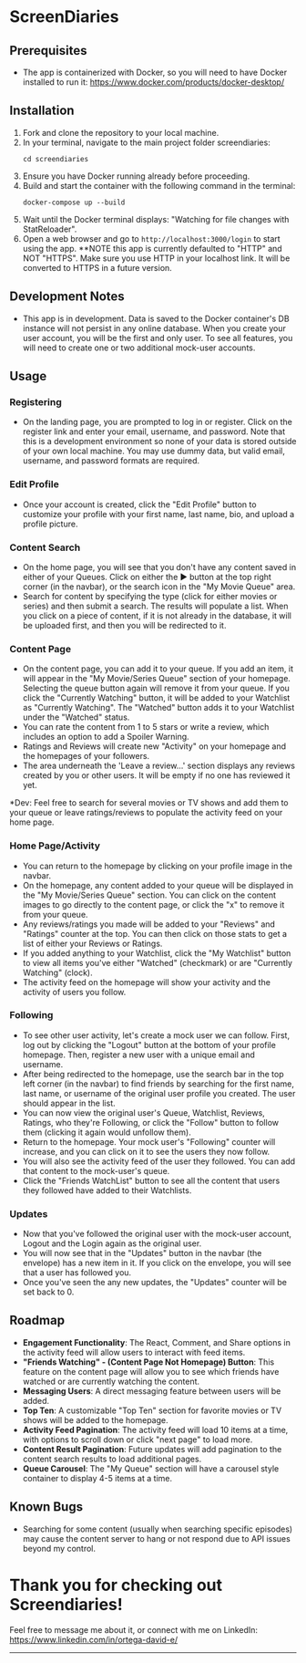 # ScreenDiaries

## Prerequisites
- The app is containerized with Docker, so you will need to have Docker installed to run it:
https://www.docker.com/products/docker-desktop/

## Installation
1. Fork and clone the repository to your local machine.
2. In your terminal, navigate to the main project folder screendiaries:
   ```
   cd screendiaries
   ```
3. Ensure you have Docker running already before proceeding.
4. Build and start the container with the following command in the terminal:
   ```
   docker-compose up --build
   ```
5. Wait until the Docker terminal displays: "Watching for file changes with StatReloader".
6. Open a web browser and go to `http://localhost:3000/login` to start using the app. 
**NOTE this app is currently defaulted to "HTTP" and NOT "HTTPS". Make sure you use HTTP in your localhost link. It will be converted to HTTPS in a future version.

## Development Notes
- This app is in development. Data is saved to the Docker container's DB instance will not persist in any online database. When you create your user account, you will be the first and only user. To see all features, you will need to create one or two additional mock-user accounts.

## Usage

### Registering
- On the landing page, you are prompted to log in or register. Click on the register link and enter your email, username, and password. Note that this is a development environment so none of your data is stored outside of your own local machine. You may use dummy data, but valid email, username, and password formats are required.

### Edit Profile
- Once your account is created, click the "Edit Profile" button to customize your profile with your first name, last name, bio, and upload a profile picture.

### Content Search
- On the home page, you will see that you don't have any content saved in either of your Queues. Click on either the ▶ button at the top right corner (in the navbar), or the search icon in the "My Movie Queue" area.
- Search for content by specifying the type (click for either movies or series) and then submit a search. The results will populate a list. When you click on a piece of content, if it is not already in the database, it will be uploaded first, and then you will be redirected to it.

### Content Page
- On the content page, you can add it to your queue. If you add an item, it will appear in the "My Movie/Series Queue" section of your homepage. Selecting the queue button again will remove it from your queue. If you click the "Currently Watching" button, it will be added to your Watchlist as "Currently Watching". The "Watched" button adds it to your Watchlist under the "Watched" status.
- You can rate the content from 1 to 5 stars or write a review, which includes an option to add a Spoiler Warning.
- Ratings and Reviews will create new "Activity" on your homepage and the homepages of your followers.
- The area underneath the 'Leave a review...' section displays any reviews created by you or other users. It will be empty if no one has reviewed it yet.

*Dev: Feel free to search for several movies or TV shows and add them to your queue or leave ratings/reviews to populate the activity feed on your home page.

### Home Page/Activity
- You can return to the homepage by clicking on your profile image in the navbar.
- On the homepage, any content added to your queue will be displayed in the "My Movie/Series Queue" section. You can click on the content images to go directly to the content page, or click the "x" to remove it from your queue.
- Any reviews/ratings you made will be added to your "Reviews" and "Ratings" counter at the top. You can then click on those stats to get a list of either your Reviews or Ratings.
- If you added anything to your Watchlist, click the "My Watchlist" button to view all items you've either "Watched" (checkmark) or are "Currently Watching" (clock).
- The activity feed on the homepage will show your activity and the activity of users you follow.

### Following
- To see other user activity, let's create a mock user we can follow. First, log out by clicking the "Logout" button at the bottom of your profile homepage. Then, register a new user with a unique email and username.
- After being redirected to the homepage, use the search bar in the top left corner (in the navbar) to find friends by searching for the first name, last name, or username of the original user profile you created. The user should appear in the list.
- You can now view the original user's Queue, Watchlist, Reviews, Ratings, who they're Following, or click the "Follow" button to follow them (clicking it again would unfollow them).
- Return to the homepage. Your mock user's "Following" counter will increase, and you can click on it to see the users they now follow.
- You will also see the activity feed of the user they followed. You can add that content to the mock-user's queue.
- Click the "Friends WatchList" button to see all the content that users they followed have added to their Watchlists.

### Updates
- Now that you've followed the original user with the mock-user account, Logout and the Login again as the original user.
- You will now see that in the "Updates" button in the navbar (the envelope) has a new item in it. If you click on the envelope, you will see that a user has followed you.
- Once you've seen the any new updates, the "Updates" counter will be set back to 0. 

## Roadmap
- **Engagement Functionality**: The React, Comment, and Share options in the activity feed will allow users to interact with feed items.
- **"Friends Watching" - (Content Page Not Homepage) Button**: This feature on the content page will allow you to see which friends have watched or are currently watching the content.
- **Messaging Users**: A direct messaging feature between users will be added.
- **Top Ten**: A customizable "Top Ten" section for favorite movies or TV shows will be added to the homepage.
- **Activity Feed Pagination**: The activity feed will load 10 items at a time, with options to scroll down or click "next page" to load more.
- **Content Result Pagination**: Future updates will add pagination to the content search results to load additional pages.
- **Queue Carousel**: The "My Queue" section will have a carousel style container to display 4-5 items at a time.

## Known Bugs
- Searching for some content (usually when searching specific episodes) may cause the content server to hang or not respond due to API issues beyond my control.

# Thank you for checking out Screendiaries!
Feel free to message me about it, or connect with me on LinkedIn:
https://www.linkedin.com/in/ortega-david-e/


---